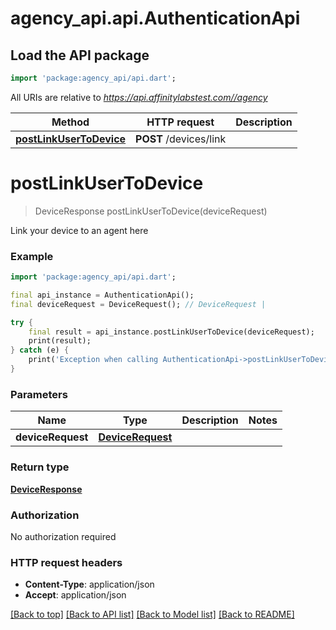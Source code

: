 # agency_api.api.AuthenticationApi

## Load the API package
```dart
import 'package:agency_api/api.dart';
```

All URIs are relative to *https://api.affinitylabstest.com//agency*

Method | HTTP request | Description
------------- | ------------- | -------------
[**postLinkUserToDevice**](AuthenticationApi.md#postlinkusertodevice) | **POST** /devices/link | 


# **postLinkUserToDevice**
> DeviceResponse postLinkUserToDevice(deviceRequest)



Link your device to an agent here

### Example
```dart
import 'package:agency_api/api.dart';

final api_instance = AuthenticationApi();
final deviceRequest = DeviceRequest(); // DeviceRequest | 

try {
    final result = api_instance.postLinkUserToDevice(deviceRequest);
    print(result);
} catch (e) {
    print('Exception when calling AuthenticationApi->postLinkUserToDevice: $e\n');
}
```

### Parameters

Name | Type | Description  | Notes
------------- | ------------- | ------------- | -------------
 **deviceRequest** | [**DeviceRequest**](DeviceRequest.md)|  | 

### Return type

[**DeviceResponse**](DeviceResponse.md)

### Authorization

No authorization required

### HTTP request headers

 - **Content-Type**: application/json
 - **Accept**: application/json

[[Back to top]](#) [[Back to API list]](../README.md#documentation-for-api-endpoints) [[Back to Model list]](../README.md#documentation-for-models) [[Back to README]](../README.md)

